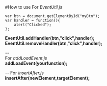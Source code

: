#How to use
For *EventUtil.js*  
```  
var btn = document.getElementById("myBtn");
var handler = function(){
	alert("Clicked");
};  
```
**EventUtil.addHandler(btn,"click",handler);**  
**EventUtil.removeHandler(btn,"click",handler);**  

--  
For *addLoadEvent.js*  
**addLoadEvent(yourfunction);**

--
For *insertAfter.js*  
**insertAfter(newElement,targetElement);**
